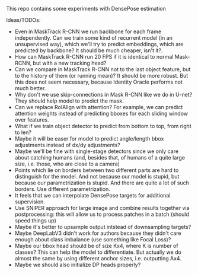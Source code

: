 This repo contains some experiments with DensePose estimation

Ideas/TODOs:
* Even in MaskTrack R-CNN we run backbone for each frame independently. Can we train some kind of recurrent model (in an unsupervised way), which we'll try to predict embeddings, which are predicted by backbone? It should be much cheaper, isn't it?.
* How can MaskTrack R-CNN run 20 FPS if it is identical to normal Mask-RCNN, but with a new tracking head?
* Can we compare in MaskTrack R-CNN not to the last object feature, but to the history of them (or running mean)? It should be more robust. But this does not seem necessary, because Identity Oracle performs not much better.
* Why don't we use skip-connections in Mask R-CNN like we do in U-net? They should help model to predict the mask.
* Can we replace RoIAlign with attention? For example, we can predict attention weights instead of predicting bboxes for each sliding window over features.
* What if we train object detector to predict from bottom to top, from right to len?
* Maybe it will be easer for model to predict angle/length bbox adjustments instead of dx/dy adjustments?
* Maybe we'll be fine with single-stage detectors since we only care about catching humans (and, besides that, of humans of a quite large size, i.e. those, who are close to a camera)
* Points which lie on borders between two different parts are hard to distinguish for the model. And not because our model is stupid, but because our parametrization is stupid. And there are quite a lot of such borders. Use different parametrization.
* It feels that we can interpolate DensePose targets for additional supervision.
* Use SNIPER approach for large image and combine results together via postprocessing: this will allow us to process patches in a batch (should speed things up)
* Maybe it's better to upsample output intstead of downsampling targets?
* Maybe DeepLabV3 didn't work for authors because they didn't care enough about class imbalance (use something like Focal Loss)?
* Maybe our bbox head should be of size Kx4, where K is number of classes? This can help the model to differentiate. But actually we do almost the same by using different anchor sizes, i.e. outputting Ax4.
* Maybe we should also initialize DP heads properly?
